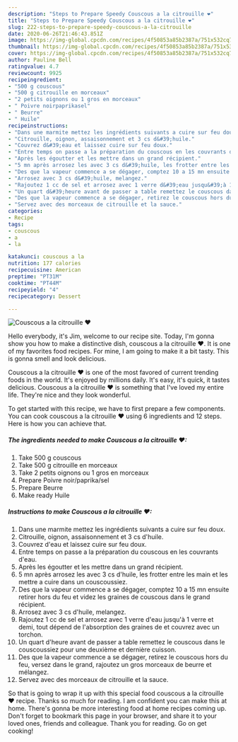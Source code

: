 ```yaml
---
description: "Steps to Prepare Speedy Couscous a la citrouille ❤"
title: "Steps to Prepare Speedy Couscous a la citrouille ❤"
slug: 222-steps-to-prepare-speedy-couscous-a-la-citrouille
date: 2020-06-26T21:46:43.851Z
image: https://img-global.cpcdn.com/recipes/4f50853a85b2387a/751x532cq70/couscous-a-la-citrouille-❤-photo-principale-de-la-recette.jpg
thumbnail: https://img-global.cpcdn.com/recipes/4f50853a85b2387a/751x532cq70/couscous-a-la-citrouille-❤-photo-principale-de-la-recette.jpg
cover: https://img-global.cpcdn.com/recipes/4f50853a85b2387a/751x532cq70/couscous-a-la-citrouille-❤-photo-principale-de-la-recette.jpg
author: Pauline Bell
ratingvalue: 4.7
reviewcount: 9925
recipeingredient:
- "500 g couscous"
- "500 g citrouille en morceaux"
- "2 petits oignons ou 1 gros en morceaux"
- " Poivre noirpaprikasel"
- " Beurre"
- " Huile"
recipeinstructions:
- "Dans une marmite mettez les ingrédients suivants a cuire sur feu doux."
- "Citrouille, oignon, assaisonnement et 3 cs d&#39;huile."
- "Couvrez d&#39;eau et laissez cuire sur feu doux."
- "Entre temps on passe a la préparation du couscous en les couvrants d&#39;eau."
- "Après les égoutter et les mettre dans un grand récipient."
- "5 mn après arrosez les avec 3 cs d&#39;huile, les frotter entre les main et les mettre a cuire dans un couscoussiez."
- "Des que la vapeur commence a se dégager, comptez 10 a 15 mn ensuite retirer hors du feu et videz les graines de couscous dans le grand récipient."
- "Arrosez avec 3 cs d&#39;huile, melangez."
- "Rajoutez 1 cc de sel et arrosez avec 1 verre d&#39;eau jusqu&#39;à 1 verre et demi, tout dépend de l&#39;absorption des graines de et couvrez avec un torchon."
- "Un quart d&#39;heure avant de passer a table remettez le couscous dans le couscoussiez pour une deuxième et dernière cuisson."
- "Des que la vapeur commence a se dégager, retirez le couscous hors du feu, versez dans le grand, rajoutez un gros morceaux de beurre et mélangez."
- "Servez avec des morceaux de citrouille et la sauce."
categories:
- Recipe
tags:
- couscous
- a
- la

katakunci: couscous a la 
nutrition: 177 calories
recipecuisine: American
preptime: "PT31M"
cooktime: "PT44M"
recipeyield: "4"
recipecategory: Dessert

---
```



![Couscous a la citrouille ❤](https://img-global.cpcdn.com/recipes/4f50853a85b2387a/751x532cq70/couscous-a-la-citrouille-❤-photo-principale-de-la-recette.jpg)

Hello everybody, it's Jim, welcome to our recipe site. Today, I'm gonna show you how to make a distinctive dish, couscous a la citrouille ❤. It is one of my favorites food recipes. For mine, I am going to make it a bit tasty. This is gonna smell and look delicious.

Couscous a la citrouille ❤ is one of the most favored of current trending foods in the world. It's enjoyed by millions daily. It's easy, it's quick, it tastes delicious. Couscous a la citrouille ❤ is something that I've loved my entire life. They're nice and they look wonderful.




To get started with this recipe, we have to first prepare a few components. You can cook couscous a la citrouille ❤ using 6 ingredients and 12 steps. Here is how you can achieve that.

<!--inarticleads1-->

##### The ingredients needed to make Couscous a la citrouille ❤:

1. Take 500 g couscous
1. Take 500 g citrouille en morceaux
1. Take 2 petits oignons ou 1 gros en morceaux
1. Prepare  Poivre noir/paprika/sel
1. Prepare  Beurre
1. Make ready  Huile




<!--inarticleads2-->

##### Instructions to make Couscous a la citrouille ❤:

1. Dans une marmite mettez les ingrédients suivants a cuire sur feu doux.
1. Citrouille, oignon, assaisonnement et 3 cs d&#39;huile.
1. Couvrez d&#39;eau et laissez cuire sur feu doux.
1. Entre temps on passe a la préparation du couscous en les couvrants d&#39;eau.
1. Après les égoutter et les mettre dans un grand récipient.
1. 5 mn après arrosez les avec 3 cs d&#39;huile, les frotter entre les main et les mettre a cuire dans un couscoussiez.
1. Des que la vapeur commence a se dégager, comptez 10 a 15 mn ensuite retirer hors du feu et videz les graines de couscous dans le grand récipient.
1. Arrosez avec 3 cs d&#39;huile, melangez.
1. Rajoutez 1 cc de sel et arrosez avec 1 verre d&#39;eau jusqu&#39;à 1 verre et demi, tout dépend de l&#39;absorption des graines de et couvrez avec un torchon.
1. Un quart d&#39;heure avant de passer a table remettez le couscous dans le couscoussiez pour une deuxième et dernière cuisson.
1. Des que la vapeur commence a se dégager, retirez le couscous hors du feu, versez dans le grand, rajoutez un gros morceaux de beurre et mélangez.
1. Servez avec des morceaux de citrouille et la sauce.




So that is going to wrap it up with this special food couscous a la citrouille ❤ recipe. Thanks so much for reading. I am confident you can make this at home. There's gonna be more interesting food at home recipes coming up. Don't forget to bookmark this page in your browser, and share it to your loved ones, friends and colleague. Thank you for reading. Go on get cooking!
